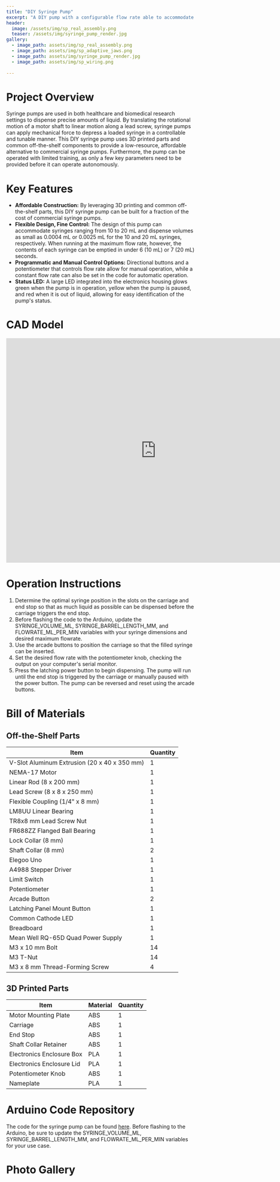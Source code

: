 ```yaml
---
title: "DIY Syringe Pump"
excerpt: "A DIY pump with a configurable flow rate able to accommodate syringes from 10 to 20 mL."
header:
  image: /assets/img/sp_real_assembly.png
  teaser: /assets/img/syringe_pump_render.jpg
gallery:
  - image_path: assets/img/sp_real_assembly.png
  - image_path: assets/img/sp_adaptive_jaws.png
  - image_path: assets/img/syringe_pump_render.jpg
  - image_path: assets/img/sp_wiring.png
   
---
```


# Project Overview
Syringe pumps are used in both healthcare and biomedical research settings to dispense precise amounts of liquid. By translating the rotational motion of a motor shaft to linear motion along a lead screw, syringe pumps can apply mechanical force to depress a loaded syringe in a controllable and tunable manner. This DIY syringe pump uses 3D printed parts and common off-the-shelf components to provide a low-resource, affordable alternative to commercial syringe pumps. Furthermore, the pump can be operated with limited training, as only a few key parameters need to be provided before it can operate autonomously.

# Key Features
* **Affordable Construction:** By leveraging 3D printing and common off-the-shelf parts, this DIY syringe pump can be built for a fraction of the cost of commercial syringe pumps.
* **Flexible Design, Fine Control:** The design of this pump can accommodate syringes ranging from 10 to 20 mL and dispense volumes as small as 0.0004 mL or 0.0025 mL for the 10 and 20 mL syringes, respectively. When running at the maximum flow rate, however, the contents of each syringe can be emptied in under 6 (10 mL) or 7 (20 mL) seconds.
* **Programmatic and Manual Control Options:** Directional buttons and a potentiometer that controls flow rate allow for manual operation, while a constant flow rate can also be set in the code for automatic operation.
* **Status LED:** A large LED integrated into the electronics housing glows green when the pump is in operation, yellow when the pump is paused, and red when it is out of liquid, allowing for easy identification of the pump's status.

# CAD Model
<iframe src="https://vanderbilt968.autodesk360.com/shares/public/SHd38bfQT1fb47330c99b5e130da64a74320?mode=embed" width="800" height="600" allowfullscreen="true" webkitallowfullscreen="true" mozallowfullscreen="true"  frameborder="0"></iframe>

# Operation Instructions
1) Determine the optimal syringe position in the slots on the carriage and end stop so that as much liquid as possible can be dispensed before the carriage triggers the end stop.
2) Before flashing the code to the Arduino, update the SYRINGE_VOLUME_ML, SYRINGE_BARREL_LENGTH_MM, and FLOWRATE_ML_PER_MIN variables with your syringe dimensions and desired maximum flowrate.
3) Use the arcade buttons to position the carriage so that the filled syringe can be inserted. 
4) Set the desired flow rate with the potentiometer knob, checking the output on your computer's serial monitor.
5) Press the latching power button to begin dispensing. The pump will run until the end stop is triggered by the carriage or manually paused with the power button. The pump can be reversed and reset using the arcade buttons.

# Bill of Materials
## Off-the-Shelf Parts

| Item | Quantity |
| --- | --- |
| V-Slot Aluminum Extrusion (20 x 40 x 350 mm) | 1 |
| NEMA-17 Motor | 1 |
| Linear Rod (8 x 200 mm) | 1 |
| Lead Screw (8 x 8 x 250 mm) | 1 |
| Flexible Coupling (1/4" x 8 mm) | 1 |
| LM8UU Linear Bearing | 1 |
| TR8x8 mm Lead Screw Nut | 1 |
| FR688ZZ Flanged Ball Bearing | 1 |
| Lock Collar (8 mm) | 1 |
| Shaft Collar (8 mm) | 2 |
| Elegoo Uno | 1 |
| A4988 Stepper Driver | 1 |
| Limit Switch | 1 |
| Potentiometer | 1 |
| Arcade Button | 2 |
| Latching Panel Mount Button | 1 |
| Common Cathode LED | 1 |
| Breadboard | 1 |
| Mean Well RQ-65D Quad Power Supply | 1 |
| M3 x 10 mm Bolt | 14 |
| M3 T-Nut | 14 |
| M3 x 8 mm Thread-Forming Screw | 4 |

## 3D Printed Parts

| Item | Material | Quantity |
| --- | --- | --- |
| Motor Mounting Plate | ABS | 1 |
| Carriage | ABS | 1 |
| End Stop | ABS | 1 |
| Shaft Collar Retainer | ABS | 1 |
| Electronics Enclosure Box | PLA | 1 |
| Electronics Enclosure Lid | PLA | 1 |
| Potentiometer Knob | ABS | 1 |
| Nameplate | PLA | 1 |

# Arduino Code Repository
The code for the syringe pump can be found [here](https://github.com/kyle-vallone/kyle-vallone.github.io/blob/main/assets/Syringe_Pump_Arduino_Code). Before flashing to the Arduino, be sure to update the SYRINGE_VOLUME_ML, SYRINGE_BARREL_LENGTH_MM, and FLOWRATE_ML_PER_MIN variables for your use case.

# Photo Gallery

